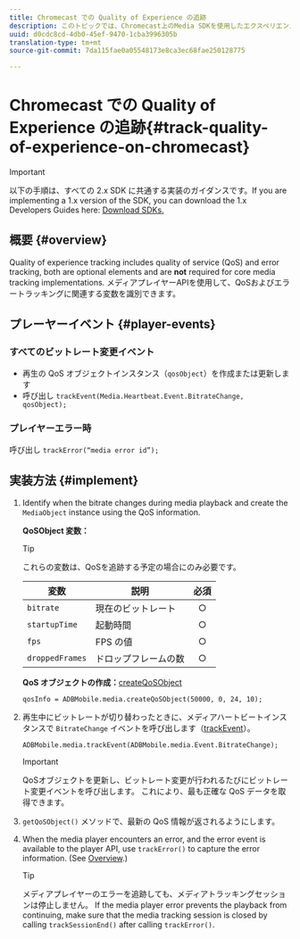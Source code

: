 ```yaml
---
title: Chromecast での Quality of Experience の追跡
description: このトピックでは、Chromecast上のMedia SDKを使用したエクスペリエンスの品質(QoE、QoS)トラッキングの実装について説明します。
uuid: d0cdc8cd-4db0-45ef-9470-1cba3996305b
translation-type: tm+mt
source-git-commit: 7da115fae0a05548173e8ca3ec68fae250128775

---
```



# Chromecast での Quality of Experience の追跡{#track-quality-of-experience-on-chromecast}

>[!IMPORTANT]
>
>以下の手順は、すべての 2.x SDK に共通する実装のガイダンスです。If you are implementing a 1.x version of the SDK, you can download the 1.x Developers Guides here: [Download SDKs.](/help/sdk-implement/download-sdks.md)

## 概要 {#overview}

Quality of experience tracking includes quality of service (QoS) and error tracking, both are optional elements and are **not** required for core media tracking implementations. メディアプレイヤーAPIを使用して、QoSおよびエラートラッキングに関連する変数を識別できます。

## プレーヤーイベント {#player-events}

### すべてのビットレート変更イベント

* 再生の QoS オブジェクトインスタンス（`qosObject`）を作成または更新します
* 呼び出し `trackEvent(Media.Heartbeat.Event.BitrateChange, qosObject);`

### プレイヤーエラー時

呼び出し `trackError(“media error id”);`

## 実装方法 {#implement}

1. Identify when the bitrate changes during media playback and create the `MediaObject` instance using the QoS information.

   **QoSObject 変数：**

   >[!TIP]
   >
   >これらの変数は、QoSを追跡する予定の場合にのみ必要です。

   | 変数 | 説明 | 必須 |
   | --- | --- | :---: |
   | `bitrate` | 現在のビットレート | ○ |
   | `startupTime` | 起動時間 | ○ |
   | `fps` | FPS の値 | ○ |
   | `droppedFrames` | ドロップフレームの数 | ○ |

   **QoS オブジェクトの作成：**[createQoSObject](https://adobe-marketing-cloud.github.io/media-sdks/reference/chromecast/ADBMobile.media.html#.createQoSObject)

   ```
   qosInfo = ADBMobile.media.createQoSObject(50000, 0, 24, 10); 
   ```

1. 再生中にビットレートが切り替わったときに、メディアハートビートインスタンスで `BitrateChange` イベントを呼び出します（[trackEvent](https://adobe-marketing-cloud.github.io/media-sdks/reference/chromecast/ADBMobile.media.html#.trackEvent)）。

   ```
   ADBMobile.media.trackEvent(ADBMobile.media.Event.BitrateChange); 
   ```

   >[!IMPORTANT]
   >
   >QoSオブジェクトを更新し、ビットレート変更が行われるたびにビットレート変更イベントを呼び出します。 これにより、最も正確な QoS データを取得できます。

1. `getQoSObject()` メソッドで、最新の QoS 情報が返されるようにします。
1. When the media player encounters an error, and the error event is available to the player API, use `trackError()` to capture the error information. (See [Overview](/help/sdk-implement/track-errors/track-errors-overview.md).)

   >[!TIP]
   >
   >メディアプレイヤーのエラーを追跡しても、メディアトラッキングセッションは停止しません。 If the media player error prevents the playback from continuing, make sure that the media tracking session is closed by calling `trackSessionEnd()` after calling `trackError()`.

